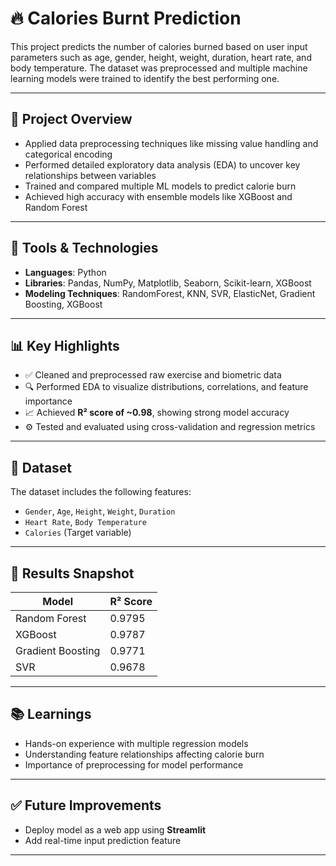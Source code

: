 # 🔥 Calories Burnt Prediction

This project predicts the number of calories burned based on user input parameters such as age, gender, height, weight, duration, heart rate, and body temperature. The dataset was preprocessed and multiple machine learning models were trained to identify the best performing one.

---

## 📌 Project Overview

- Applied data preprocessing techniques like missing value handling and categorical encoding
- Performed detailed exploratory data analysis (EDA) to uncover key relationships between variables
- Trained and compared multiple ML models to predict calorie burn
- Achieved high accuracy with ensemble models like XGBoost and Random Forest

---

## 🧰 Tools & Technologies

- **Languages**: Python  
- **Libraries**: Pandas, NumPy, Matplotlib, Seaborn, Scikit-learn, XGBoost  
- **Modeling Techniques**: RandomForest, KNN, SVR, ElasticNet, Gradient Boosting, XGBoost

---

## 📊 Key Highlights

- ✅ Cleaned and preprocessed raw exercise and biometric data
- 🔍 Performed EDA to visualize distributions, correlations, and feature importance
- 📈 Achieved **R² score of ~0.98**, showing strong model accuracy
- ⚙️ Tested and evaluated using cross-validation and regression metrics

---

## 📁 Dataset

The dataset includes the following features:
- `Gender`, `Age`, `Height`, `Weight`, `Duration`
- `Heart Rate`, `Body Temperature`
- `Calories` (Target variable)

---

## 📌 Results Snapshot

| Model            | R² Score  |
|------------------|-----------|
| Random Forest    | 0.9795    |
| XGBoost          | 0.9787    |
| Gradient Boosting| 0.9771    |
| SVR              | 0.9678    |

---

## 📚 Learnings

- Hands-on experience with multiple regression models
- Understanding feature relationships affecting calorie burn
- Importance of preprocessing for model performance

---

## ✅ Future Improvements

- Deploy model as a web app using **Streamlit**
- Add real-time input prediction feature

---
